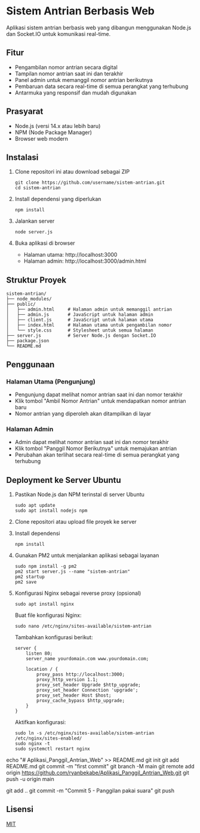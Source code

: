# Sistem Antrian Berbasis Web

Aplikasi sistem antrian berbasis web yang dibangun menggunakan Node.js dan Socket.IO untuk komunikasi real-time.

## Fitur

- Pengambilan nomor antrian secara digital
- Tampilan nomor antrian saat ini dan terakhir
- Panel admin untuk memanggil nomor antrian berikutnya
- Pembaruan data secara real-time di semua perangkat yang terhubung
- Antarmuka yang responsif dan mudah digunakan

## Prasyarat

- Node.js (versi 14.x atau lebih baru)
- NPM (Node Package Manager)
- Browser web modern

## Instalasi

1. Clone repositori ini atau download sebagai ZIP
   ```
   git clone https://github.com/username/sistem-antrian.git
   cd sistem-antrian
   ```

2. Install dependensi yang diperlukan
   ```
   npm install
   ```

3. Jalankan server
   ```
   node server.js
   ```

4. Buka aplikasi di browser
   - Halaman utama: http://localhost:3000
   - Halaman admin: http://localhost:3000/admin.html

## Struktur Proyek

```
sistem-antrian/
├── node_modules/
├── public/
│   ├── admin.html     # Halaman admin untuk memanggil antrian
│   ├── admin.js       # JavaScript untuk halaman admin
│   ├── client.js      # JavaScript untuk halaman utama
│   ├── index.html     # Halaman utama untuk pengambilan nomor
│   └── style.css      # Stylesheet untuk semua halaman
├── server.js          # Server Node.js dengan Socket.IO
├── package.json
└── README.md
```

## Penggunaan

### Halaman Utama (Pengunjung)
- Pengunjung dapat melihat nomor antrian saat ini dan nomor terakhir
- Klik tombol "Ambil Nomor Antrian" untuk mendapatkan nomor antrian baru
- Nomor antrian yang diperoleh akan ditampilkan di layar

### Halaman Admin
- Admin dapat melihat nomor antrian saat ini dan nomor terakhir
- Klik tombol "Panggil Nomor Berikutnya" untuk memajukan antrian
- Perubahan akan terlihat secara real-time di semua perangkat yang terhubung

## Deployment ke Server Ubuntu

1. Pastikan Node.js dan NPM terinstal di server Ubuntu
   ```
   sudo apt update
   sudo apt install nodejs npm
   ```

2. Clone repositori atau upload file proyek ke server

3. Install dependensi
   ```
   npm install
   ```

4. Gunakan PM2 untuk menjalankan aplikasi sebagai layanan
   ```
   sudo npm install -g pm2
   pm2 start server.js --name "sistem-antrian"
   pm2 startup
   pm2 save
   ```

5. Konfigurasi Nginx sebagai reverse proxy (opsional)
   ```
   sudo apt install nginx
   ```

   Buat file konfigurasi Nginx:
   ```
   sudo nano /etc/nginx/sites-available/sistem-antrian
   ```

   Tambahkan konfigurasi berikut:
   ```
   server {
       listen 80;
       server_name yourdomain.com www.yourdomain.com;

       location / {
           proxy_pass http://localhost:3000;
           proxy_http_version 1.1;
           proxy_set_header Upgrade $http_upgrade;
           proxy_set_header Connection 'upgrade';
           proxy_set_header Host $host;
           proxy_cache_bypass $http_upgrade;
       }
   }
   ```

   Aktifkan konfigurasi:
   ```
   sudo ln -s /etc/nginx/sites-available/sistem-antrian /etc/nginx/sites-enabled/
   sudo nginx -t
   sudo systemctl restart nginx
   ```

echo "# Aplikasi_Panggil_Antrian_Web" >> README.md
git init
git add README.md
git commit -m "first commit"
git branch -M main
git remote add origin https://github.com/ryanbekabe/Aplikasi_Panggil_Antrian_Web.git
git push -u origin main

git add ..
git commit -m "Commit 5 - Panggilan pakai suara"
git push 

## Lisensi

[MIT](LICENSE)